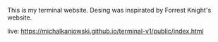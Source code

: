 This is my terminal website. Desing was inspirated by Forrest Knight's website.

live: https://michalkaniowski.github.io/terminal-v1/public/index.html
